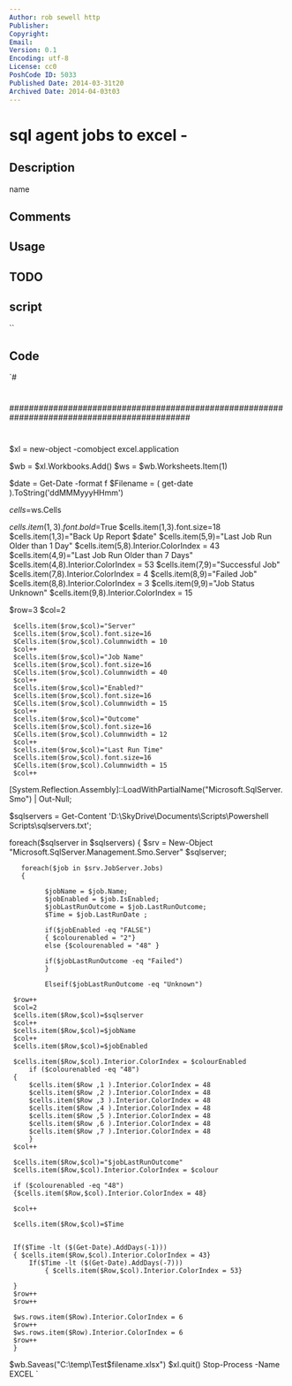 ```yaml
---
Author: rob sewell http
Publisher: 
Copyright: 
Email: 
Version: 0.1
Encoding: utf-8
License: cc0
PoshCode ID: 5033
Published Date: 2014-03-31t20
Archived Date: 2014-04-03t03
---
```


# sql agent jobs to excel - 

## Description

name

## Comments



## Usage



## TODO



## script

``

## Code

`#
 #
  #############################################################################################
 #
 #
 #
 #
 
 $xl = new-object -comobject excel.application
 
 $wb = $xl.Workbooks.Add()
 $ws = $wb.Worksheets.Item(1)
 
 $date = Get-Date -format f
 $Filename = ( get-date ).ToString('ddMMMyyyHHmm')
 
 $cells=$ws.Cells
 
 
 $cells.item(1,3).font.bold=$True
 $cells.item(1,3).font.size=18
 $cells.item(1,3)="Back Up Report $date"
 $cells.item(5,9)="Last Job Run Older than 1 Day"
 $cells.item(5,8).Interior.ColorIndex = 43
 $cells.item(4,9)="Last Job Run Older than 7 Days"
 $cells.item(4,8).Interior.ColorIndex = 53
 $cells.item(7,9)="Successful Job"
 $cells.item(7,8).Interior.ColorIndex = 4
 $cells.item(8,9)="Failed Job"
 $cells.item(8,8).Interior.ColorIndex = 3
 $cells.item(9,9)="Job Status Unknown"
 $cells.item(9,8).Interior.ColorIndex = 15
 
 
 $row=3
 $col=2
 
 
     $cells.item($row,$col)="Server"
     $cells.item($row,$col).font.size=16
     $Cells.item($row,$col).Columnwidth = 10
     $col++
     $cells.item($row,$col)="Job Name"
     $cells.item($row,$col).font.size=16
     $Cells.item($row,$col).Columnwidth = 40
     $col++
     $cells.item($row,$col)="Enabled?"
     $cells.item($row,$col).font.size=16    
     $Cells.item($row,$col).Columnwidth = 15
     $col++    
     $cells.item($row,$col)="Outcome"
     $cells.item($row,$col).font.size=16
     $Cells.item($row,$col).Columnwidth = 12
     $col++
     $cells.item($row,$col)="Last Run Time"
     $cells.item($row,$col).font.size=16    
     $Cells.item($row,$col).Columnwidth = 15
     $col++
 
    
 [System.Reflection.Assembly]::LoadWithPartialName("Microsoft.SqlServer.Smo") | Out-Null;
 
 $sqlservers = Get-Content 'D:\SkyDrive\Documents\Scripts\Powershell Scripts\sqlservers.txt';
 
 foreach($sqlserver in $sqlservers)
 {
       $srv = New-Object "Microsoft.SqlServer.Management.Smo.Server" $sqlserver;
  
       foreach($job in $srv.JobServer.Jobs)
       {
 
             $jobName = $job.Name;
             $jobEnabled = $job.IsEnabled;
             $jobLastRunOutcome = $job.LastRunOutcome;
             $Time = $job.LastRunDate ;
 
             if($jobEnabled -eq "FALSE")
             { $colourenabled = "2"}
             else {$colourenabled = "48" }         
 
             if($jobLastRunOutcome -eq "Failed")
             }
             
             Elseif($jobLastRunOutcome -eq "Unknown")
 
     $row++
     $col=2
     $cells.item($Row,$col)=$sqlserver
     $col++
     $cells.item($Row,$col)=$jobName
     $col++
     $cells.item($Row,$col)=$jobEnabled    
     
     $cells.item($Row,$col).Interior.ColorIndex = $colourEnabled
         if ($colourenabled -eq "48")        
     { 
         $cells.item($Row ,1 ).Interior.ColorIndex = 48
         $cells.item($Row ,2 ).Interior.ColorIndex = 48
         $cells.item($Row ,3 ).Interior.ColorIndex = 48
         $cells.item($Row ,4 ).Interior.ColorIndex = 48
         $cells.item($Row ,5 ).Interior.ColorIndex = 48
         $cells.item($Row ,6 ).Interior.ColorIndex = 48
         $cells.item($Row ,7 ).Interior.ColorIndex = 48
         } 
     $col++
 
     $cells.item($Row,$col)="$jobLastRunOutcome"
     $cells.item($Row,$col).Interior.ColorIndex = $colour
 
     if ($colourenabled -eq "48") 
     {$cells.item($Row,$col).Interior.ColorIndex = 48}
 
     $col++
 
     $cells.item($Row,$col)=$Time 
     
 
     If($Time -lt ($(Get-Date).AddDays(-1)))
     { $cells.item($Row,$col).Interior.ColorIndex = 43}
         If($Time -lt ($(Get-Date).AddDays(-7)))
             { $cells.item($Row,$col).Interior.ColorIndex = 53} 
               
     }
     $row++
     $row++
 
     $ws.rows.item($Row).Interior.ColorIndex = 6
     $row++
     $ws.rows.item($Row).Interior.ColorIndex = 6
     $row++
     }
 
 
 $wb.Saveas("C:\temp\Test$filename.xlsx")
 $xl.quit()
 Stop-Process -Name EXCEL
`

